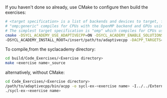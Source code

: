 If you haven't done so already, use CMake to configure then build the exercises:
```sh
# <target specification> is a list of backends and devices to target, for example
# "omp;generic" compiles for CPUs with the OpenMP backend and GPUs using the generic single-pass compiler.
# The simplest target specification is "omp" which compiles for CPUs using the OpenMP backend.
cmake -DSYCL_ACADEMY_USE_ADAPTIVECPP=ON -DSYCL_ACADEMY_ENABLE_SOLUTIONS=OFF
-DSYCL_ACADEMY_INSTALL_ROOT=/insert/path/to/adaptivecpp -DACPP_TARGETS="<target specification>" ..
```

To compile,from the syclacademy directory:
```sh
cd build/Code_Exercises/<Exercise directory>
make <exercise name>_source
```
 
alternatively, without CMake:
```sh
cd Code_Exercises/<Exercise directory>
/path/to/adaptivecpp/bin/acpp -o sycl-ex-<exercise name> -I../../External/Catch2/single_include --acpp-targets="<target specification>" source.cpp
./sycl-ex-<exercise name>
```

